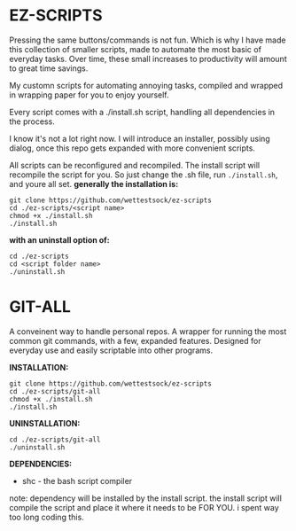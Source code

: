 # EZ-SCRIPTS #

Pressing the same buttons/commands is not fun. Which is why I have made this collection of smaller scripts, made to automate the most basic of everyday tasks. Over time, these small increases to productivity will amount to great time savings.

My customn scripts for automating annoying tasks, compiled and wrapped in wrapping paper for you to enjoy yourself.

Every script comes with a ./install.sh script, handling all dependencies in the process.

I know it's not a lot right now.
I will introduce an installer, possibly using dialog, once this repo gets expanded with more convenient scripts.

All scripts can be reconfigured and recompiled.
The install script will recompile the script for you. So just change the .sh file, run `./install.sh`, and youre all set.
**generally the installation is:**
```
git clone https://github.com/wettestsock/ez-scripts
cd ./ez-scripts/<script name>
chmod +x ./install.sh
./install.sh
```

**with an uninstall option of:**
```
cd ./ez-scripts
cd <script folder name>
./uninstall.sh
```




# GIT-ALL #
A conveinent way to handle personal repos. A wrapper for running the most common git commands, with a few, expanded features. Designed for everyday use and easily scriptable into other programs.

**INSTALLATION:**
```
git clone https://github.com/wettestsock/ez-scripts
cd ./ez-scripts/git-all
chmod +x ./install.sh
./install.sh
```

**UNINSTALLATION:**
```
cd ./ez-scripts/git-all
./uninstall.sh
```

**DEPENDENCIES:**
- shc - the bash script compiler

note: dependency will be installed by the install script. the install script will compile the script and place it where it needs to be FOR YOU. i spent way too long coding this.
